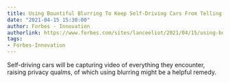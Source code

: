 ```yaml
---
title: Using Bountiful Blurring To Keep Self-Driving Cars From Telling All
date: "2021-04-15 15:30:00"
author: Forbes - Innovation
authorlink: https://www.forbes.com/sites/lanceeliot/2021/04/15/using-bountiful-blurring-to-keep-self-driving-cars-from-telling-all/
tags:
- Forbes-Innovation
---
```

Self-driving cars will be capturing video of everything they encounter, raising privacy qualms, of which using blurring might be a helpful remedy.